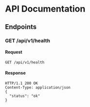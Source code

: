 # API Documentation

## Endpoints

### GET /api/v1/health

#### Request

    GET /api/v1/health

#### Response

    HTTP/1.1 200 OK
    Content-Type: application/json
    {
      "status": "ok"
    }
